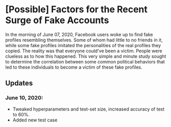 # [Possible] Factors for the Recent Surge of Fake Accounts

In the morning of June 07, 2020, Facebook users woke up to find fake profiles resembling themselves. Some of whom had little to no friends in it, while some fake profiles imitated the personalities of the real profiles they copied. The reality was that everyone could've been a victim. People were clueless as to how this happened. This very simple and minute study sought to determine the correlation between some common political behaviors that led to these individuals to become a victim of these fake profiles.

## Updates
### June 10, 2020: 
- Tweaked hyperparameters and test-set size, increased accuracy of test to 60%.
- Added new test case
